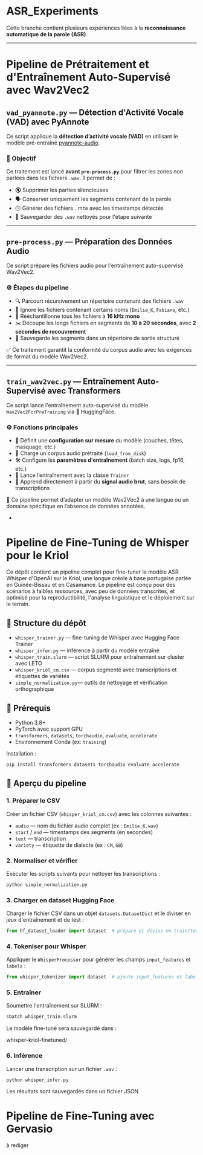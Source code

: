 # ASR_Experiments
Cette branche contient plusieurs expériences liées à la **reconnaissance automatique de la parole (ASR)**.

---
# Pipeline de Prétraitement et d'Entraînement Auto-Supervisé avec Wav2Vec2

## `vad_pyannote.py` — Détection d'Activité Vocale (VAD) avec PyAnnote

Ce script applique la **détection d’activité vocale (VAD)** en utilisant le modèle pré-entraîné [pyannote-audio](https://github.com/pyannote/pyannote-audio).

### 🎯 Objectif

Ce traitement est lancé **avant `pre-process.py`** pour filtrer les zones non parlées dans les fichiers `.wav`. Il permet de :

- 🔇 Supprimer les parties silencieuses
- 🗣️ Conserver uniquement les segments contenant de la parole
- 🕒 Générer des fichiers `.rttm` avec les timestamps détectés
- 💾 Sauvegarder des `.wav` nettoyés pour l'étape suivante

---

## `pre-process.py` — Préparation des Données Audio

Ce script prépare les fichiers audio pour l'entraînement auto-supervisé Wav2Vec2.

### ⚙️ Étapes du pipeline

- 🔍 Parcourt récursivement un répertoire contenant des fichiers `.wav`
- 🚫 Ignore les fichiers contenant certains noms (`Emilie_K`, `Fabiano`, etc.)
- 🔄 Rééchantillonne tous les fichiers à **16 kHz mono**
- ✂️ Découpe les longs fichiers en segments de **10 à 20 secondes**, avec **2 secondes de recouvrement**
- 💾 Sauvegarde les segments dans un répertoire de sortie structuré

✅ Ce traitement garantit la conformité du corpus audio avec les exigences de format du modèle Wav2Vec2.

---

## `train_wav2vec.py` — Entraînement Auto-Supervisé avec Transformers

Ce script lance l'entraînement auto-supervisé du modèle `Wav2Vec2ForPreTraining` via 🤗 HuggingFace.

### ⚙️ Fonctions principales

- 📐 Définit une **configuration sur mesure** du modèle (couches, têtes, masquage, etc.)
- 📂 Charge un corpus audio prétraité (`load_from_disk`)
- 🛠️ Configure les **paramètres d'entraînement** (batch size, logs, fp16, etc.)
- 🚀 Lance l’entraînement avec la classe `Trainer`
- 🧠 Apprend directement à partir du **signal audio brut**, sans besoin de transcriptions

🎯 Ce pipeline permet d’adapter un modèle Wav2Vec2 à une langue ou un domaine spécifique en l’absence de données annotées.

- 

# Pipeline de Fine-Tuning de Whisper pour le Kriol

Ce dépôt contient un pipeline complet pour fine-tuner le modèle ASR Whisper d'OpenAI sur le Kriol, une langue créole à base portugaise parlée en Guinée-Bissau et en Casamance. Le pipeline est conçu pour des scénarios à faibles ressources, avec peu de données transcrites, et optimisé pour la reproductibilité, l'analyse linguistique et le déploiement sur le terrain.

## 📁 Structure du dépôt

- `whisper_trainer.py` — fine-tuning de Whisper avec Hugging Face Trainer
- `whisper_infer.py` — inférence à partir du modèle entraîné
- `whisper_train.slurm` — script SLURM pour entraînement sur cluster avec LETO
- `whisper_kriol_cm.csv` — corpus segmenté avec transcriptions et étiquettes de variétés
- `simple_normalization.py`— outils de nettoyage et vérification orthographique

## 🧠 Prérequis

- Python 3.8+
- PyTorch avec support GPU
- `transformers`, `datasets`, `torchaudio`, `evaluate`, `accelerate`
- Environnement Conda (ex: `training`)

Installation :
```bash
pip install transformers datasets torchaudio evaluate accelerate

```

## 🔄 Aperçu du pipeline

### 1. Préparer le CSV

Créer un fichier CSV (`whisper_kriol_cm.csv`) avec les colonnes suivantes :

- `audio` — nom du fichier audio complet (ex : `Emilie_K.wav`)
- `start` / `end` — timestamps des segments (en secondes)
- `text` — transcription
- `variety` — étiquette de dialecte (ex : `CM`, `GB`)

### 2. Normaliser et vérifier

Exécuter les scripts suivants pour nettoyer les transcriptions :

```bash
python simple_normalization.py

```

### 3. Charger en dataset Hugging Face

Charger le fichier CSV dans un objet `datasets.DatasetDict` et le diviser en jeux d'entraînement et de test :

```python
from hf_dataset_loader import dataset  # prépare et divise en train/test

```

### 4. Tokeniser pour Whisper

Appliquer le `WhisperProcessor` pour générer les champs `input_features` et `labels` :

```python
from whisper_tokenizer import dataset  # ajoute input_features et labels
```
### 5. Entraîner

Soumettre l'entraînement sur SLURM :

```bash
sbatch whisper_train.slurm
```

Le modèle fine-tuné sera sauvegardé dans :

whisper-kriol-finetuned/

### 6. Inférence

Lancer une transcription sur un fichier `.wav` :

```bash
python whisper_infer.py
```
Les résultats sont sauvegardés dans un fichier JSON

# Pipeline de Fine-Tuning avec Gervasio
à rediger





